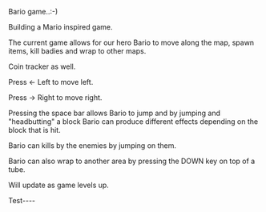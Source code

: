 Bario game..:-)

Building a Mario inspired game.

The current game allows for our hero Bario to move along the map, spawn items, kill badies and wrap to other maps.

Coin tracker as well.

Press <- Left to move left.

Press -> Right to move right.

Pressing the space bar allows Bario to jump and by jumping and "headbutting" a block Bario can produce different effects depending on the block that is hit. 

Bario can kills by the enemies by jumping on them.

Bario can also wrap to another area by pressing the DOWN key on top of a tube.

Will update as game levels up.


Test----






